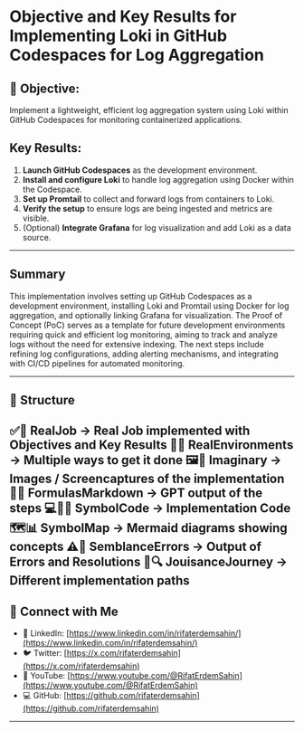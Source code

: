 # Objective and Key Results for Implementing Loki in GitHub Codespaces for Log Aggregation

## 🎯 Objective:
Implement a lightweight, efficient log aggregation system using Loki within GitHub Codespaces for monitoring containerized applications.

## Key Results:
1. **Launch GitHub Codespaces** as the development environment.
2. **Install and configure Loki** to handle log aggregation using Docker within the Codespace.
3. **Set up Promtail** to collect and forward logs from containers to Loki.
4. **Verify the setup** to ensure logs are being ingested and metrics are visible.
5. (Optional) **Integrate Grafana** for log visualization and add Loki as a data source.

---

## Summary

This implementation involves setting up GitHub Codespaces as a development environment, installing Loki and Promtail using Docker for log aggregation, and optionally linking Grafana for visualization. The Proof of Concept (PoC) serves as a template for future development environments requiring quick and efficient log monitoring, aiming to track and analyze logs without the need for extensive indexing. The next steps include refining log configurations, adding alerting mechanisms, and integrating with CI/CD pipelines for automated monitoring.

-----
## 📝 Structure

✅🎯 RealJob → Real Job implemented with Objectives and Key Results
🔄🌐 RealEnvironments → Multiple ways to get it done
🖼️📸 Imaginary → Images / Screencaptures of the implementation
📝🤖 FormulasMarkdown → GPT output of the steps
💻👨‍💻 SymbolCode → Implementation Code
🗺️📊 SymbolMap → Mermaid diagrams showing concepts
⚠️🔧 SemblanceErrors → Output of Errors and Resolutions
🚀🔍 JouisanceJourney → Different implementation paths
----

## 🔗 Connect with Me

- 💼 LinkedIn: [https://www.linkedin.com/in/rifaterdemsahin/](https://www.linkedin.com/in/rifaterdemsahin/)
- 🐦 Twitter: [https://x.com/rifaterdemsahin](https://x.com/rifaterdemsahin)
- 🎥 YouTube: [https://www.youtube.com/@RifatErdemSahin](https://www.youtube.com/@RifatErdemSahin)
- 💻 GitHub: [https://github.com/rifaterdemsahin](https://github.com/rifaterdemsahin)

--- 

